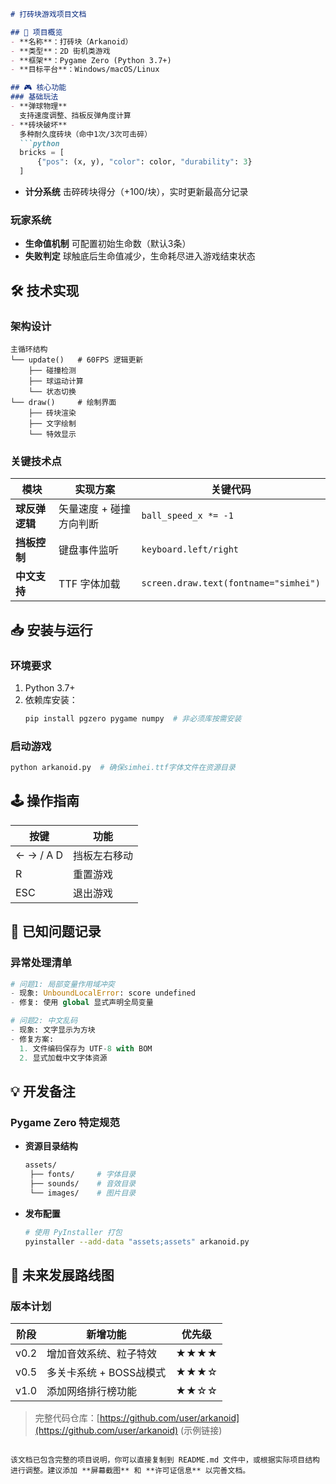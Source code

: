

```markdown
# 打砖块游戏项目文档

## 📜 项目概览
- **名称**：打砖块（Arkanoid）
- **类型**：2D 街机类游戏
- **框架**：Pygame Zero (Python 3.7+)
- **目标平台**：Windows/macOS/Linux

## 🎮 核心功能
### 基础玩法
- **弹球物理**
  支持速度调整、挡板反弹角度计算
- **砖块破坏**
  多种耐久度砖块（命中1次/3次可击碎）
  ```python
  bricks = [
      {"pos": (x, y), "color": color, "durability": 3}
  ]
  ```
- **计分系统**
  击碎砖块得分（+100/块），实时更新最高分记录

### 玩家系统
- **生命值机制**
  可配置初始生命数（默认3条）
- **失败判定**
  球触底后生命值减少，生命耗尽进入游戏结束状态

## 🛠 技术实现
### 架构设计
```plaintext
主循环结构
└── update()   # 60FPS 逻辑更新
    ├── 碰撞检测
    ├── 球运动计算
    └── 状态切换
└── draw()     # 绘制界面
    ├── 砖块渲染
    ├── 文字绘制
    └── 特效显示
```

### 关键技术点
| 模块           | 实现方案                   | 关键代码                       |
|----------------|--------------------------|------------------------------|
| **球反弹逻辑**  | 矢量速度 + 碰撞方向判断    | `ball_speed_x *= -1`          |
| **挡板控制**    | 键盘事件监听             | `keyboard.left/right`        |
| **中文支持**    | TTF 字体加载             | `screen.draw.text(fontname="simhei")` |

## 📥 安装与运行
### 环境要求
1. Python 3.7+
2. 依赖库安装：
   ```bash
   pip install pgzero pygame numpy  # 非必须库按需安装
   ```

### 启动游戏
```bash
python arkanoid.py  # 确保simhei.ttf字体文件在资源目录
```

## 🕹 操作指南
| 按键       | 功能                |
|-----------|--------------------|
| ← → / A D | 挡板左右移动        |
| R         | 重置游戏           |
| ESC       | 退出游戏           |

## 🐛 已知问题记录
### 异常处理清单
```python
# 问题1: 局部变量作用域冲突
- 现象: UnboundLocalError: score undefined
- 修复: 使用 global 显式声明全局变量

# 问题2: 中文乱码
- 现象: 文字显示为方块
- 修复方案: 
  1. 文件编码保存为 UTF-8 with BOM 
  2. 显式加载中文字体资源
```

## 💡 开发备注
### Pygame Zero 特定规范
- **资源目录结构**
  ```bash
  assets/
   ├── fonts/     # 字体目录
   ├── sounds/    # 音效目录
   └── images/    # 图片目录
  ```

- **发布配置**
  ```bash
  # 使用 PyInstaller 打包
  pyinstaller --add-data "assets;assets" arkanoid.py
  ```

## 🚀 未来发展路线图
### 版本计划
| 阶段   | 新增功能                          | 优先级 |
|-------|----------------------------------|-------|
| v0.2  | 增加音效系统、粒子特效             | ★★★★  |
| v0.5  | 多关卡系统 + BOSS战模式            | ★★★☆  |
| v1.0  | 添加网络排行榜功能                 | ★★☆☆  |

> 完整代码仓库：[https://github.com/user/arkanoid](https://github.com/user/arkanoid) (示例链接)
```

该文档已包含完整的项目说明，你可以直接复制到 README.md 文件中，或根据实际项目结构进行调整。建议添加 **屏幕截图** 和 **许可证信息** 以完善文档。
